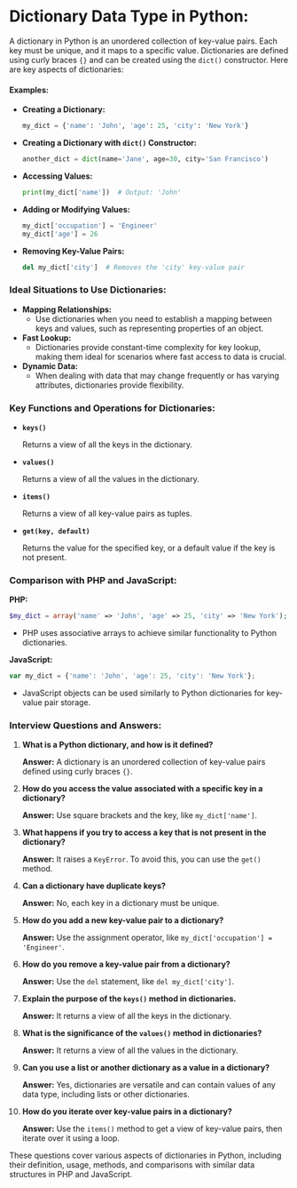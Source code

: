 # Dictionary Data Type in Python:

A dictionary in Python is an unordered collection of key-value pairs. Each key must be unique, and it maps to a specific value. Dictionaries are defined using curly braces `{}` and can be created using the `dict()` constructor. Here are key aspects of dictionaries:

#### Examples:

- **Creating a Dictionary:**

   ```python
   my_dict = {'name': 'John', 'age': 25, 'city': 'New York'}
   ```

- **Creating a Dictionary with `dict()` Constructor:**

   ```python
   another_dict = dict(name='Jane', age=30, city='San Francisco')
   ```

- **Accessing Values:**

   ```python
   print(my_dict['name'])  # Output: 'John'
   ```

- **Adding or Modifying Values:**

   ```python
   my_dict['occupation'] = 'Engineer'
   my_dict['age'] = 26
   ```

- **Removing Key-Value Pairs:**

   ```python
   del my_dict['city']  # Removes the 'city' key-value pair
   ```

### Ideal Situations to Use Dictionaries:

- **Mapping Relationships:**
  - Use dictionaries when you need to establish a mapping between keys and values, such as representing properties of an object.
- **Fast Lookup:**
  - Dictionaries provide constant-time complexity for key lookup, making them ideal for scenarios where fast access to data is crucial.
- **Dynamic Data:**
  - When dealing with data that may change frequently or has varying attributes, dictionaries provide flexibility.

### Key Functions and Operations for Dictionaries:

- **`keys()`**

   Returns a view of all the keys in the dictionary.
- **`values()`**

   Returns a view of all the values in the dictionary.
- **`items()`**

   Returns a view of all key-value pairs as tuples.
- **`get(key, default)`**

   Returns the value for the specified key, or a default value if the key is not present.

### Comparison with PHP and JavaScript:

**PHP:**

```php
$my_dict = array('name' => 'John', 'age' => 25, 'city' => 'New York');
```

- PHP uses associative arrays to achieve similar functionality to Python dictionaries.

**JavaScript:**

```javascript
var my_dict = {'name': 'John', 'age': 25, 'city': 'New York'};
```

- JavaScript objects can be used similarly to Python dictionaries for key-value pair storage.

### Interview Questions and Answers:

1. **What is a Python dictionary, and how is it defined?**
   
   **Answer:** A dictionary is an unordered collection of key-value pairs defined using curly braces `{}`.
2. **How do you access the value associated with a specific key in a dictionary?**
   
   **Answer:** Use square brackets and the key, like `my_dict['name']`.
3. **What happens if you try to access a key that is not present in the dictionary?**
   
   **Answer:** It raises a `KeyError`. To avoid this, you can use the `get()` method.
4. **Can a dictionary have duplicate keys?**
   
   **Answer:** No, each key in a dictionary must be unique.
5. **How do you add a new key-value pair to a dictionary?**
   
   **Answer:** Use the assignment operator, like `my_dict['occupation'] = 'Engineer'`.
6. **How do you remove a key-value pair from a dictionary?**
   
   **Answer:** Use the `del` statement, like `del my_dict['city']`.
7. **Explain the purpose of the `keys()` method in dictionaries.**
   
   **Answer:** It returns a view of all the keys in the dictionary.
8. **What is the significance of the `values()` method in dictionaries?**
   
   **Answer:** It returns a view of all the values in the dictionary.
9. **Can you use a list or another dictionary as a value in a dictionary?**
   
   **Answer:** Yes, dictionaries are versatile and can contain values of any data type, including lists or other dictionaries.
10. **How do you iterate over key-value pairs in a dictionary?**
    
    **Answer:** Use the `items()` method to get a view of key-value pairs, then iterate over it using a loop.

These questions cover various aspects of dictionaries in Python, including their definition, usage, methods, and comparisons with similar data structures in PHP and JavaScript.